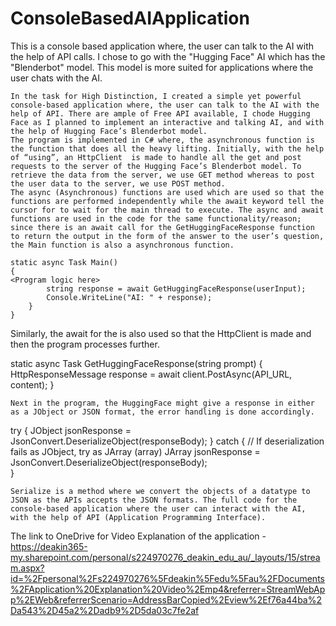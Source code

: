 # ConsoleBasedAIApplication
This is a console based application where, the user can talk to the AI with the help of API calls. I chose to go with the "Hugging Face" AI which has the "Blenderbot" model. This model is more suited for applications where the user chats with the AI. 

	In the task for High Distinction, I created a simple yet powerful console-based application where, the user can talk to the AI with the help of API. There are ample of Free API available, I chode Hugging Face as I planned to implement an interactive and talking AI, and with the help of Hugging Face’s Blenderbot model. 
	The program is implemented in C# where, the asynchronous function is the function that does all the heavy lifting. Initially, with the help of “using”, an HttpClient  is made to handle all the get and post requests to the server of the Hugging Face’s Blenderbot model. To retrieve the data from the server, we use GET method whereas to post the user data to the server, we use POST method. 
	The async (Asynchronous) functions are used which are used so that the functions are performed independently while the await keyword tell the cursor for to wait for the main thread to execute. The async and await functions are used in the code for the same functionality/reason; since there is an await call for the GetHuggingFaceResponse function to return the output in the form of the answer to the user’s question, the Main function is also a asynchronous function. 
 
    static async Task Main()
    {
	<Program logic here>
            string response = await GetHuggingFaceResponse(userInput);
            Console.WriteLine("AI: " + response);
        }
    }
    
Similarly, the await for the is also used so that the HttpClient is made and then the program processes further. 

static async Task<string> GetHuggingFaceResponse(string prompt)
    {
                HttpResponseMessage response = await client.PostAsync(API_URL, content);
    }


	Next in the program, the HuggingFace might give a response in either as a JObject or JSON format, the error handling is done accordingly. 

try
                {
                    JObject jsonResponse = JsonConvert.DeserializeObject<JObject>(responseBody);
                    <Program logic here>                }
                catch
                {
                    // If deserialization fails as JObject, try as JArray (array)
                    JArray jsonResponse = JsonConvert.DeserializeObject<JArray>(responseBody);
<Program logic here>               
 }

	Serialize is a method where we convert the objects of a datatype to JSON as the APIs accepts the JSON formats. The full code for the console-based application where the user can interact with the AI, with the help of API (Application Programming Interface). 

The link to OneDrive for Video Explanation of the application - 
https://deakin365-my.sharepoint.com/personal/s224970276_deakin_edu_au/_layouts/15/stream.aspx?id=%2Fpersonal%2Fs224970276%5Fdeakin%5Fedu%5Fau%2FDocuments%2FApplication%20Explanation%20Video%2Emp4&referrer=StreamWebApp%2EWeb&referrerScenario=AddressBarCopied%2Eview%2Ef76a44ba%2Da543%2D45a2%2Dadb9%2D5da03c7fe2af
 
